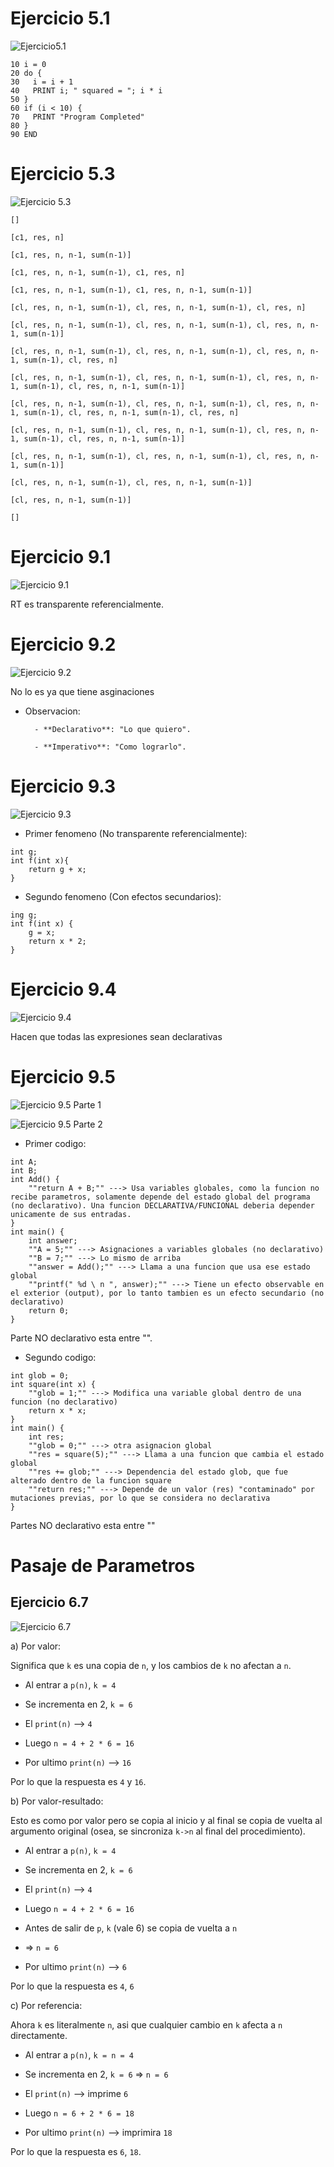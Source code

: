 # Ejercicio 5.1

![Ejercicio5.1](../Imagenes/ejercicio5,1.png)

```
10 i = 0
20 do {
30   i = i + 1
40   PRINT i; " squared = "; i * i 
50 }
60 if (i < 10) {
70   PRINT "Program Completed"
80 }
90 END
```

# Ejercicio 5.3

![Ejercicio 5.3](../Imagenes/ejercicio5,3.png)

```
[]

[c1, res, n]

[c1, res, n, n-1, sum(n-1)]

[c1, res, n, n-1, sum(n-1), c1, res, n]

[c1, res, n, n-1, sum(n-1), c1, res, n, n-1, sum(n-1)]

[cl, res, n, n-1, sum(n-1), cl, res, n, n-1, sum(n-1), cl, res, n]

[cl, res, n, n-1, sum(n-1), cl, res, n, n-1, sum(n-1), cl, res, n, n-1, sum(n-1)]

[cl, res, n, n-1, sum(n-1), cl, res, n, n-1, sum(n-1), cl, res, n, n-1, sum(n-1), cl, res, n]

[cl, res, n, n-1, sum(n-1), cl, res, n, n-1, sum(n-1), cl, res, n, n-1, sum(n-1), cl, res, n, n-1, sum(n-1)]

[cl, res, n, n-1, sum(n-1), cl, res, n, n-1, sum(n-1), cl, res, n, n-1, sum(n-1), cl, res, n, n-1, sum(n-1), cl, res, n]

[cl, res, n, n-1, sum(n-1), cl, res, n, n-1, sum(n-1), cl, res, n, n-1, sum(n-1), cl, res, n, n-1, sum(n-1)]

[cl, res, n, n-1, sum(n-1), cl, res, n, n-1, sum(n-1), cl, res, n, n-1, sum(n-1)]

[cl, res, n, n-1, sum(n-1), cl, res, n, n-1, sum(n-1)]

[cl, res, n, n-1, sum(n-1)]

[]
```

# Ejercicio 9.1

![Ejercicio 9.1](../Imagenes/ejercicio9,1.png)

RT es transparente referencialmente.

# Ejercicio 9.2

![Ejercicio 9.2](../Imagenes/ejercicio9,2.png)

No lo es ya que tiene asginaciones

* Observacion:

        - **Declarativo**: "Lo que quiero".

        - **Imperativo**: "Como lograrlo".

# Ejercicio 9.3

![Ejercicio 9.3](../Imagenes/ejercicio9,3.png)

* Primer fenomeno (No transparente referencialmente):

```
int g;
int f(int x){
    return g + x;
}
```

* Segundo fenomeno (Con efectos secundarios):

```
ing g;
int f(int x) {
    g = x;
    return x * 2;
}
```

# Ejercicio 9.4

![Ejercicio 9.4](../Imagenes/ejercicio9,4.png)

Hacen que todas las expresiones sean declarativas

# Ejercicio 9.5

![Ejercicio 9.5 Parte 1](../Imagenes/ejercicio9,5,1.png)

![Ejercicio 9.5 Parte 2](../Imagenes/ejercicio9,5,2.png)

* Primer codigo:

```
int A;
int B;
int Add() {
    ""return A + B;"" ---> Usa variables globales, como la funcion no recibe parametros, solamente depende del estado global del programa (no declarativo). Una funcion DECLARATIVA/FUNCIONAL deberia depender unicamente de sus entradas.
}
int main() {
    int answer;
    ""A = 5;"" ---> Asignaciones a variables globales (no declarativo)
    ""B = 7;"" ---> Lo mismo de arriba
    ""answer = Add();"" ---> Llama a una funcion que usa ese estado global
    ""printf(" %d \ n ", answer);"" ---> Tiene un efecto observable en el exterior (output), por lo tanto tambien es un efecto secundario (no declarativo)
    return 0;
}
```
Parte NO declarativo esta entre "".

* Segundo codigo:

```
int glob = 0;
int square(int x) {
    ""glob = 1;"" ---> Modifica una variable global dentro de una funcion (no declarativo)
    return x * x;
}
int main() {
    int res;
    ""glob = 0;"" ---> otra asignacion global
    ""res = square(5);"" ---> Llama a una funcion que cambia el estado global
    ""res += glob;"" ---> Dependencia del estado glob, que fue alterado dentro de la funcion square
    ""return res;"" ---> Depende de un valor (res) "contaminado" por mutaciones previas, por lo que se considera no declarativa
}
```
Partes NO declarativo esta entre ""


# Pasaje de Parametros

## Ejercicio 6.7

![Ejercicio 6.7](../Imagenes/ejercicio6,7.png)

a) Por valor:

Significa que `k` es una copia de `n`, y los cambios de `k` no afectan a `n`.

* Al entrar a `p(n)`, `k = 4`

* Se incrementa en 2, `k = 6`

* El `print(n)` --> `4`

* Luego `n = 4 + 2 * 6 = 16`

* Por ultimo `print(n)` --> `16`

Por lo que la respuesta es `4` y `16`.

b) Por valor-resultado:

Esto es como por valor pero se copia al inicio y al final se copia de vuelta al argumento original (osea, se sincroniza `k->n` al final del procedimiento).

* Al entrar a `p(n)`, `k = 4`

* Se incrementa en 2, `k = 6`

* El `print(n)` --> `4`

* Luego `n = 4 + 2 * 6 = 16`

* Antes de salir de `p`, `k` (vale 6) se copia de vuelta a `n`

* => `n = 6`

* Por ultimo `print(n)` --> `6`

Por lo que la respuesta es `4`, `6`

c) Por referencia:

Ahora `k` es literalmente `n`, asi que cualquier cambio en `k` afecta a `n` directamente.

* Al entrar a `p(n)`, `k = n = 4`

* Se incrementa en 2, `k = 6` => `n = 6`

* El `print(n)` --> imprime `6`

* Luego `n = 6 + 2 * 6 = 18`

* Por ultimo `print(n)` --> imprimira `18`

Por lo que la respuesta es `6`, `18`.
